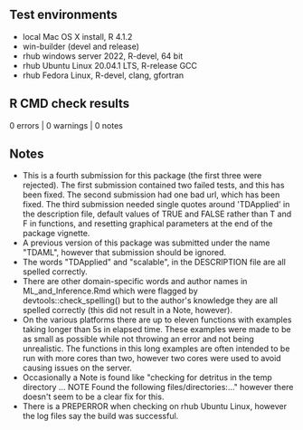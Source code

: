 
## Test environments
* local Mac OS X install, R 4.1.2
* win-builder (devel and release)
* rhub windows server 2022, R-devel, 64 bit
* rhub Ubuntu Linux 20.04.1 LTS, R-release GCC
* rhub Fedora Linux, R-devel, clang, gfortran

## R CMD check results

0 errors | 0 warnings | 0 notes

## Notes

* This is a fourth submission for this package (the first three were rejected). The first submission contained two failed tests, and this has been fixed. The second submission had one bad url, which has been fixed. The third submission needed single quotes around 'TDApplied' in the description file, default values of TRUE and FALSE rather than T and F in functions, and resetting graphical parameters at the end of the package vignette.
* A previous version of this package was submitted under the name "TDAML", however that submission should be ignored.
* The words "TDApplied" and "scalable", in the DESCRIPTION file are all spelled correctly. 
* There are other domain-specific words and author names in ML_and_Inference.Rmd which were flagged by devtools::check_spelling() but to the author's knowledge they are all spelled correctly (this did not result in a Note, however).
* On the various platforms there are up to eleven functions with examples taking longer than 5s in elapsed time. These examples were made to be as small as possible while not throwing an error and not being unrealistic. The functions in this long examples are often intended to be run with more cores than two, however two cores were used to avoid causing issues on the server.
* Occasionally a Note is found like "checking for detritus in the temp directory ... NOTE
  Found the following files/directories:..." however there doesn't seem to be a clear fix for this.
* There is a PREPERROR when checking on rhub Ubuntu Linux, however the log files say the build was successful.
